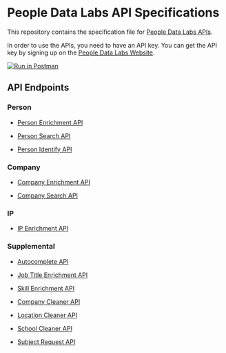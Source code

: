 # People Data Labs API Specifications

This repository contains the specification file for [People Data Labs APIs](https://docs.peopledatalabs.com/).

In order to use the APIs, you need to have an API key. You can get the API key by signing up on the [People Data Labs Website](https://dashboard.peopledatalabs.com/).

[![Run in Postman](https://run.pstmn.io/button.svg)]()

## API Endpoints

### Person

- [Person Enrichment API](https://docs.peopledatalabs.com/docs/person-enrichment-api)

- [Person Search API](https://docs.peopledatalabs.com/docs/person-search-api)

- [Person Identify API](https://docs.peopledatalabs.com/docs/person-identify-api)

### Company

- [Company Enrichment API](https://docs.peopledatalabs.com/docs/company-enrichment-api)

- [Company Search API](https://docs.peopledatalabs.com/docs/company-search-api)

### IP

- [IP Enrichment API](https://docs.peopledatalabs.com/docs/ip-enrichment-api)

### Supplemental

- [Autocomplete API](https://docs.peopledatalabs.com/docs/autocomplete-api)

- [Job Title Enrichment API](https://docs.peopledatalabs.com/docs/job-title-enrichment-api)

- [Skill Enrichment API](https://docs.peopledatalabs.com/docs/skill-enrichment-api)

- [Company Cleaner API](https://docs.peopledatalabs.com/docs/company-cleaner-api)

- [Location Cleaner API](https://docs.peopledatalabs.com/docs/location-cleaner-api)

- [School Cleaner API](https://docs.peopledatalabs.com/docs/school-cleaner-api)

- [Subject Request API](https://docs.peopledatalabs.com/docs/subject-request-api)
